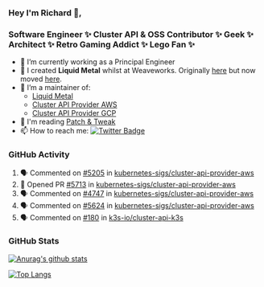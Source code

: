 ### Hey I'm Richard 👋, 

<h3 align="left">Software Engineer ✨ Cluster API & OSS Contributor ✨ Geek ✨ Architect ✨ Retro Gaming Addict ✨ Lego Fan ✨</h3>

- 🔭 I’m currently working as a Principal Engineer
- 📯 I created **Liquid Metal** whilst at Weaveworks. Originally [here](https://github.com/weaveworks-liquidmetal) but now moved [here](https://github.com/liquidmetal-dev).
- 👯 I’m a maintainer of:
  -  [Liquid Metal](https://github.com/liquidmetal-dev)
  -  [Cluster API Provider AWS](https://github.com/kubernetes-sigs/cluster-api-provider-aws)
  -  [Cluster API Provider GCP](https://github.com/kubernetes-sigs/cluster-api-provider-gcp)
- 💬 I'm reading [Patch & Tweak](https://bjooks.com/products/patch-tweak-exploring-modular-synthesis)
- 📫 How to reach me: [![Twitter Badge](https://img.shields.io/badge/-@fruit_case-00acee?style=flat&logo=Twitter&logoColor=white)](https://twitter.com/intent/follow?screen_name=fruit_case "Follow on Twitter")

### GitHub Activity 

<!--START_SECTION:activity-->
1. 🗣 Commented on [#5205](https://github.com/kubernetes-sigs/cluster-api-provider-aws/pull/5205#issuecomment-3415837367) in [kubernetes-sigs/cluster-api-provider-aws](https://github.com/kubernetes-sigs/cluster-api-provider-aws)
2. 💪 Opened PR [#5713](undefined) in [kubernetes-sigs/cluster-api-provider-aws](https://github.com/kubernetes-sigs/cluster-api-provider-aws)
3. 🗣 Commented on [#4747](https://github.com/kubernetes-sigs/cluster-api-provider-aws/issues/4747#issuecomment-3410610906) in [kubernetes-sigs/cluster-api-provider-aws](https://github.com/kubernetes-sigs/cluster-api-provider-aws)
4. 🗣 Commented on [#5624](https://github.com/kubernetes-sigs/cluster-api-provider-aws/pull/5624#issuecomment-3410558782) in [kubernetes-sigs/cluster-api-provider-aws](https://github.com/kubernetes-sigs/cluster-api-provider-aws)
5. 🗣 Commented on [#180](https://github.com/k3s-io/cluster-api-k3s/issues/180#issuecomment-3401003820) in [k3s-io/cluster-api-k3s](https://github.com/k3s-io/cluster-api-k3s)
<!--END_SECTION:activity-->

### GitHub Stats

[![Anurag's github stats](https://github-readme-stats.vercel.app/api?username=richardcase&count_private=true&show_icons=true)](https://github.com/anuraghazra/github-readme-stats)

[![Top Langs](https://github-readme-stats.vercel.app/api/top-langs/?username=richardcase&hide=html&layout=compact)](https://github.com/anuraghazra/github-readme-stats)
